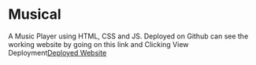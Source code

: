 # Musical
A Music Player using HTML, CSS and JS.
Deployed on Github can see the working website by going on this link and Clicking View Deployment[Deployed Website](https://github.com/NamanKothari5/Musical/deployments/activity_log?environment=github-pages)
